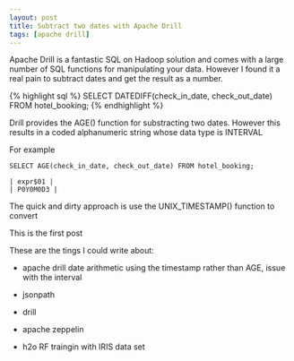 ```yaml
---
layout: post
title: Subtract two dates with Apache Drill
tags: [apache drill]
---
```


Apache Drill is a fantastic SQL on Hadoop solution and comes with a large number of SQL functions for manipulating your data.
However I found it a real pain to subtract dates and get the result as a number.

{% highlight sql %}
SELECT DATEDIFF(check_in_date, check_out_date) FROM hotel_booking;
{% endhighlight %}

Drill provides the AGE() function for substracting two dates.  However this results in a coded alphanumeric string whose data type is INTERVAL

For example

    SELECT AGE(check_in_date, check_out_date) FROM hotel_booking;

    | expr$01 |
    | P0Y0M0D3 |


The quick and dirty approach is use the UNIX_TIMESTAMP() function to convert


This is the first post

These are the tings I could write about:

- apache drill date arithmetic using the timestamp rather than AGE, issue with the interval
- jsonpath
- drill
- apache zeppelin

- h2o RF traingin with IRIS data set

